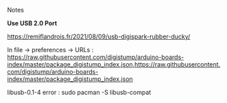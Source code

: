 Notes

**Use USB 2.0 Port**

https://remiflandrois.fr/2021/08/09/usb-digispark-rubber-ducky/

In file -> preferences -> URLs :
https://raw.githubusercontent.com/digistump/arduino-boards-index/master/package_digistump_index.json,https://raw.githubusercontent.com/digistump/arduino-boards-index/master/package_digistump_index.json

libusb-0.1-4 error : 
sudo pacman -S libusb-compat
